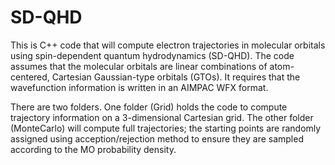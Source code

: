 # SD-QHD
This is C++ code that will compute electron trajectories in molecular orbitals using spin-dependent quantum hydrodynamics (SD-QHD). The code assumes that the molecular orbitals are linear combinations of atom-centered, Cartesian Gaussian-type orbitals (GTOs). It requires that the wavefunction information is written in an AIMPAC WFX format.

There are two folders. One folder (Grid) holds the code to compute trajectory information on a 3-dimensional Cartesian grid. The other folder (MonteCarlo) will compute full trajectories; the starting points are randomly assigned using acception/rejection method to ensure they are sampled according to the MO probability density. 


